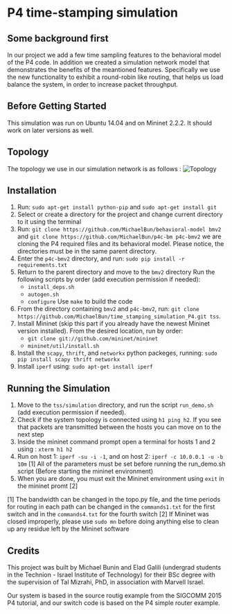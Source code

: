 # P4 time-stamping simulation

## Some background first
In our project we add a few time sampling features to the behavioral model of the P4 code.
In addition we created a simulation network model that demonstrates the benefits of the meantioned features.
Specifically we use the new functionality to exhibit a round-robin like routing, that helps us load balance the system, in order to increase packet throughput.

## Before Getting Started
This simulation was run on Ubuntu 14.04 and on Mininet 2.2.2. It should work on later versions as well.


## Topology
The topology we use in our simulation network is as follows : ![Topology](https://github.com/MichaelBun/time_stamping_simulation_P4/blob/master/topology.jpg)

## Installation

1.  Run: `sudo apt-get install python-pip` and `sudo apt-get install git`
2.  Select or create a directory for the project and change current directory to it using the terminal
3.  Run: `git clone https://github.com/MichaelBun/behavioral-model bmv2` and `git clone https://github.com/MichaelBun/p4c-bm p4c-bmv2`
    we are cloning the P4 required files and its behavioral model. Please notice, the directories must be in the same parent directory.
4.  Enter the `p4c-bmv2` directory, and run: `sudo pip install -r requirements.txt`
5.  Return to the parent directory and move to the `bmv2` directory
    Run the following scripts by order (add execution permission if needed):
	 - `install_deps.sh`
	 - `autogen.sh`
	 - `configure`
    Use `make` to build the code
6.	From the directory containing `bmv2` and `p4c-bmv2`, run: `git clone https://github.com/MichaelBun/time_stamping_simulation_P4.git tss`.
7.  Install Mininet (skip this part if you already have the newest Mininet version installed). From the desired location, run by order:
	 - `git clone git://github.com/mininet/mininet`
	 - `mininet/util/install.sh`
8.  Install the `scapy`, `thrift`, and `networkx` python packeges, running: `sudo pip install scapy thrift networkx`
9.  Install `iperf` using: `sudo apt-get install iperf`

## Running the Simulation
1. Move to the `tss/simulation` directory, and run the script `run_demo.sh` (add execution permission if needed).
2. Check if the system topology is connected using `h1 ping h2`. If you see that packets are transmitted between the hosts you can move on to the next step
3. Inside the mininet command prompt open a terminal for hosts 1 and 2 using : `xterm h1 h2`
4. Run on host 1: `iperf -su -i -1`, and on host 2: `iperf -c 10.0.0.1 -u -b 10m` [1]
          All of the parameters must be set before running the run_demo.sh script (Before starting the mininet environment)
5. When you are done, you must exit the Mininet environment using `exit` in the mininet promt [2]

[1] The bandwidth can be changed in the topo.py file, and the time periods for routing in each path can be changed in the `commands1.txt` for the first switch and in the `commands4.txt` for the fourth switch
[2] If Mininet was closed improperly, please use `sudo mn` before doing anything else to clean up any residue left by the Mininet software

## Credits
This project was built by Michael Bunin and Elad Galili (undergrad students in the Technion - Israel Institute of Technology) for their BSc degree with the supervision of Tal Mizrahi, PhD, in association with Marvell Israel.

Our system is based in the source routig example from the SIGCOMM 2015 P4 tutorial, and our switch code is based on the P4 simple router example.
